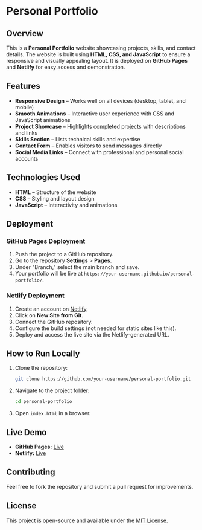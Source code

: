 # Personal Portfolio

## Overview
This is a **Personal Portfolio** website showcasing projects, skills, and contact details. The website is built using **HTML, CSS, and JavaScript** to ensure a responsive and visually appealing layout. It is deployed on **GitHub Pages** and **Netlify** for easy access and demonstration.

## Features
- **Responsive Design** – Works well on all devices (desktop, tablet, and mobile)
- **Smooth Animations** – Interactive user experience with CSS and JavaScript animations
- **Project Showcase** – Highlights completed projects with descriptions and links
- **Skills Section** – Lists technical skills and expertise
- **Contact Form** – Enables visitors to send messages directly
- **Social Media Links** – Connect with professional and personal social accounts

## Technologies Used
- **HTML** – Structure of the website
- **CSS** – Styling and layout design
- **JavaScript** – Interactivity and animations

## Deployment
### GitHub Pages Deployment
1. Push the project to a GitHub repository.
2. Go to the repository **Settings** > **Pages**.
3. Under "Branch," select the main branch and save.
4. Your portfolio will be live at `https://your-username.github.io/personal-portfolio/`.

### Netlify Deployment
1. Create an account on [Netlify](https://www.netlify.com/).
2. Click on **New Site from Git**.
3. Connect the GitHub repository.
4. Configure the build settings (not needed for static sites like this).
5. Deploy and access the live site via the Netlify-generated URL.

## How to Run Locally
1. Clone the repository:
   ```sh
   git clone https://github.com/your-username/personal-portfolio.git
   ```
2. Navigate to the project folder:
   ```sh
   cd personal-portfolio
   ```
3. Open `index.html` in a browser.

## Live Demo
- **GitHub Pages:** [Live](https://03adi.github.io/Personal-Portfolio/)
- **Netlify:** [Live](https://portfolio-aditya03.netlify.app/)

## Contributing
Feel free to fork the repository and submit a pull request for improvements.

## License
This project is open-source and available under the [MIT License](LICENSE).


